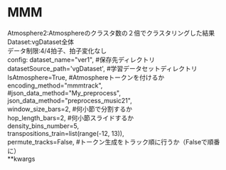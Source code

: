 # MMM
Atmosphere2:Atmosphereのクラスタ数の２倍でクラスタリングした結果 <br>
Dataset:vgDataset全体 <br>
データ制限:4/4拍子、拍子変化なし <br>
config:     dataset_name="ver1", #保存先ディレクトリ <br>
            datasetSource_path='vgDataset', #学習データセットディレクトリ <br>
            IsAtmosphere=True, #Atmosphereトークンを付けるか <br>
            encoding_method="mmmtrack", <br>
            #json_data_method="My_preprocess", <br>
            json_data_method="preprocess_music21", <br>
            window_size_bars=2, #何小節で分割するか <br>
            hop_length_bars=2, #何小節スライドするか <br>
            density_bins_number=5, <br>
            transpositions_train=list(range(-12, 13)), <br>
            permute_tracks=False, #トークン生成をトラック順に行うか（Falseで順番に） <br>
            **kwargs <br>
